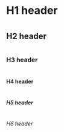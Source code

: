 #  <h1> H1 header
#  <h2> H2 header
#  <h3> H3 header
#  <h4> H4 header
#  <h5> H5 header
#  <h6> H6 header
